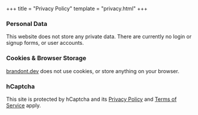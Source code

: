+++
title = "Privacy Policy"
template = "privacy.html"
+++

### Personal Data

This website does not store any private data. There are currently no login or signup forms, or user accounts. 

### Cookies & Browser Storage

[brandont.dev](https://brandont.dev) does not use cookies, or store anything on your browser.

### hCaptcha

This site is protected by hCaptcha and its [Privacy Policy](https://www.hcaptcha.com/privacy) and [Terms of Service](https://www.hcaptcha.com/terms) apply.
